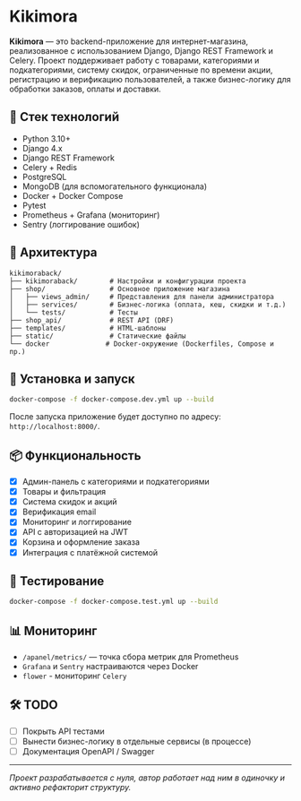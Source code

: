 # Kikimora

**Kikimora** — это backend-приложение для интернет-магазина, реализованное с использованием Django, Django REST Framework и Celery. Проект поддерживает работу с товарами, категориями и подкатегориями, систему скидок, ограниченные по времени акции, регистрацию и верификацию пользователей, а также бизнес-логику для обработки заказов, оплаты и доставки.

## 🚀 Стек технологий

- Python 3.10+
- Django 4.x
- Django REST Framework
- Celery + Redis
- PostgreSQL
- MongoDB (для вспомогательного функционала)
- Docker + Docker Compose
- Pytest
- Prometheus + Grafana (мониторинг)
- Sentry (логгирование ошибок)

## 🧱 Архитектура

```
kikimoraback/
├── kikimoraback/        # Настройки и конфигурации проекта
├── shop/                # Основное приложение магазина
│   ├── views_admin/     # Представления для панели администратора
│   ├── services/        # Бизнес-логика (оплата, кеш, скидки и т.д.)
│   └── tests/           # Тесты
├── shop_api/            # REST API (DRF)
├── templates/           # HTML-шаблоны
├── static/              # Статические файлы
└── docker              # Docker-окружение (Dockerfiles, Compose и пр.)
```

## 🔧 Установка и запуск

```bash
docker-compose -f docker-compose.dev.yml up --build
```

После запуска приложение будет доступно по адресу: `http://localhost:8000/`.

## 📦 Функциональность

- [x] Админ-панель с категориями и подкатегориями
- [x] Товары и фильтрация
- [x] Система скидок и акций
- [x] Верификация email
- [x] Мониторинг и логгирование
- [x] API с авторизацией на JWT
- [x] Корзина и оформление заказа
- [x] Интеграция с платёжной системой

## 🧪 Тестирование

```bash
docker-compose -f docker-compose.test.yml up --build
```

## 📊 Мониторинг

- `/apanel/metrics/` — точка сбора метрик для Prometheus
- `Grafana` и `Sentry` настраиваются через Docker
- `flower` - мониторинг `Celery`

## 🛠 TODO

- [ ] Покрыть API тестами
- [ ] Вынести бизнес-логику в отдельные сервисы (в процессе)
- [ ] Документация OpenAPI / Swagger

---

_Проект разрабатывается с нуля, автор работает над ним в одиночку и активно рефакторит структуру._

